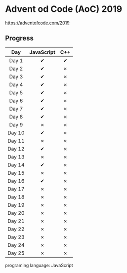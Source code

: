 # Advent od Code (AoC) 2019
https://adventofcode.com/2019

## Progress
| Day    |JavaScript|  C++ |
|:------:|:-------:|:------:|
| Day 1  |    ✔   |    ✔   |
| Day 2  |    ✔   |    ✗   |
| Day 3  |    ✔   |    ✗   |
| Day 4  |    ✔   |    ✗   |
| Day 5  |    ✔   |    ✗   |
| Day 6  |    ✔   |    ✗   |
| Day 7  |    ✔   |    ✗   |
| Day 8  |    ✔   |    ✗   |
| Day 9  |    ✗   |    ✗   |
| Day 10 |    ✔   |    ✗   |
| Day 11 |    ✗   |    ✗   |
| Day 12 |    ✔   |    ✗   |
| Day 13 |    ✗   |    ✗   |
| Day 14 |    ✔   |    ✗   |
| Day 15 |    ✗   |    ✗   |
| Day 16 |    ✔   |    ✗   |
| Day 17 |    ✗   |    ✗   |
| Day 18 |    ✗   |    ✗   |
| Day 19 |    ✗   |    ✗   |
| Day 20 |    ✗   |    ✗   |
| Day 21 |    ✗   |    ✗   |
| Day 22 |    ✗   |    ✗   |
| Day 23 |    ✗   |    ✗   |
| Day 24 |    ✗   |    ✗   |
| Day 25 |    ✗   |    ✗   |

programing language: JavaScript
